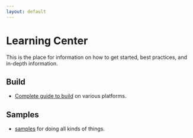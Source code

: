 ```yaml
---
layout: default
---
```


# Learning Center

This is the place for information on how to get started, best practices, and in-depth information.

## Build

* [Complete guide to build](guides/build-and-link) on various platforms.

## Samples

* [samples](guides/samples) for doing all kinds of things.
